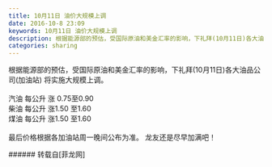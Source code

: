 ```yaml
---
title: 10月11日 油价大规模上调
date: 2016-10-8 23:09
keywords: 10月11日 油价大规模上调
description: 根据能源部的预估，受国际原油和美金汇率的影响，下礼拜(10月11日)各大油品公司(加油站) 将实施大规模上调。汽油 每公升 涨 0.75至0.90柴油 每公升 涨1.50 至1.60煤油 每公升 涨1.50 至1.60最后价格根据各加油站周一晚间公布为准。 龙友还是尽早加满吧！
categories: sharing
---
```

<td class="t_f" id="postmessage_407689">

根据能源部的预估，受国际原油和美金汇率的影响，下礼拜(10月11日)各大油品公司(加油站) 将实施大规模上调。<br/>
<br/>
汽油 每公升 涨 0.75至0.90<br/>
柴油 每公升 涨1.50 至1.60<br/>
煤油 每公升 涨1.50 至1.60<br/>
<br/>
最后价格根据各加油站周一晚间公布为准。 龙友还是尽早加满吧！<br/>
</td>
###### 转载自[菲龙网]